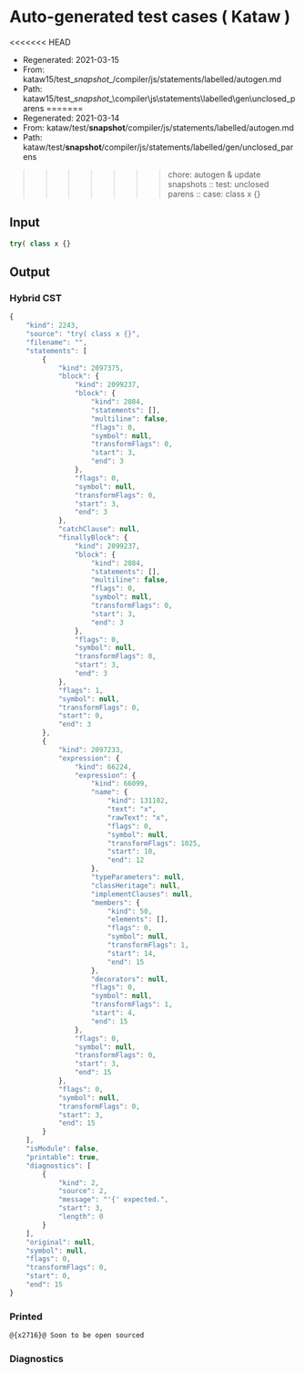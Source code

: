 # Auto-generated test cases ( Kataw )
<<<<<<< HEAD
- Regenerated: 2021-03-15
- From: kataw15/test\__snapshot__/compiler/js/statements/labelled/autogen.md
- Path: kataw15/test\__snapshot__\compiler\js\statements\labelled\gen\unclosed_parens
=======
- Regenerated: 2021-03-14
- From: kataw/test/__snapshot__/compiler/js/statements/labelled/autogen.md
- Path: kataw/test/__snapshot__/compiler/js/statements/labelled/gen/unclosed_parens
>>>>>>> chore: autogen & update snapshots
> :: test: unclosed parens
> :: case: class x {}
## Input

`````js
try( class x {}
`````

## Output

### Hybrid CST

```javascript
{
    "kind": 2243,
    "source": "try( class x {}",
    "filename": "",
    "statements": [
        {
            "kind": 2097375,
            "block": {
                "kind": 2099237,
                "block": {
                    "kind": 2084,
                    "statements": [],
                    "multiline": false,
                    "flags": 0,
                    "symbol": null,
                    "transformFlags": 0,
                    "start": 3,
                    "end": 3
                },
                "flags": 0,
                "symbol": null,
                "transformFlags": 0,
                "start": 3,
                "end": 3
            },
            "catchClause": null,
            "finallyBlock": {
                "kind": 2099237,
                "block": {
                    "kind": 2084,
                    "statements": [],
                    "multiline": false,
                    "flags": 0,
                    "symbol": null,
                    "transformFlags": 0,
                    "start": 3,
                    "end": 3
                },
                "flags": 0,
                "symbol": null,
                "transformFlags": 0,
                "start": 3,
                "end": 3
            },
            "flags": 1,
            "symbol": null,
            "transformFlags": 0,
            "start": 0,
            "end": 3
        },
        {
            "kind": 2097233,
            "expression": {
                "kind": 66224,
                "expression": {
                    "kind": 66099,
                    "name": {
                        "kind": 131102,
                        "text": "x",
                        "rawText": "x",
                        "flags": 0,
                        "symbol": null,
                        "transformFlags": 1025,
                        "start": 10,
                        "end": 12
                    },
                    "typeParameters": null,
                    "classHeritage": null,
                    "implementClauses": null,
                    "members": {
                        "kind": 50,
                        "elements": [],
                        "flags": 0,
                        "symbol": null,
                        "transformFlags": 1,
                        "start": 14,
                        "end": 15
                    },
                    "decorators": null,
                    "flags": 0,
                    "symbol": null,
                    "transformFlags": 1,
                    "start": 4,
                    "end": 15
                },
                "flags": 0,
                "symbol": null,
                "transformFlags": 0,
                "start": 3,
                "end": 15
            },
            "flags": 0,
            "symbol": null,
            "transformFlags": 0,
            "start": 3,
            "end": 15
        }
    ],
    "isModule": false,
    "printable": true,
    "diagnostics": [
        {
            "kind": 2,
            "source": 2,
            "message": "'{' expected.",
            "start": 3,
            "length": 0
        }
    ],
    "original": null,
    "symbol": null,
    "flags": 0,
    "transformFlags": 0,
    "start": 0,
    "end": 15
}
```

### Printed

```javascript
@{x2716}@ Soon to be open sourced
```

### Diagnostics

```javascript

```

